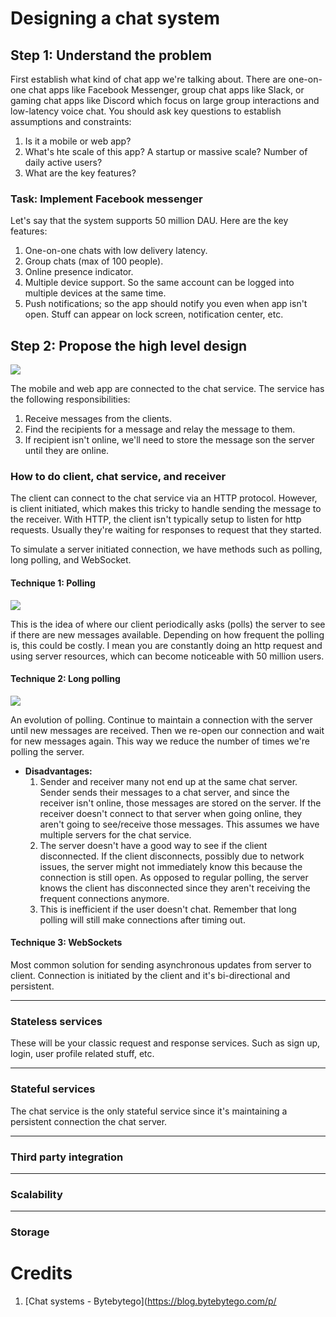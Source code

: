 # Designing a chat system

## Step 1: Understand the problem
First establish what kind of chat app we're talking about. There are one-on-one chat apps like Facebook Messenger, group chat apps like Slack, or gaming chat apps like Discord which focus on large group interactions and low-latency voice chat. You should ask key questions to establish assumptions and constraints:
1. Is it a mobile or web app?
2. What's hte scale of this app? A startup or massive scale? Number of daily active users?
3. What are the key features?

### Task: Implement Facebook messenger
Let's say that the system supports 50 million DAU. Here are the key features:
1. One-on-one chats with low delivery latency.
2. Group chats (max of 100 people).
3. Online presence indicator.
4. Multiple device support. So the same account can be logged into multiple devices at the same time.
5. Push notifications; so the app should notify you even when app isn't open. Stuff can appear on lock screen, notification center, etc.

## Step 2: Propose the high level design
![](https://bytebytego.com/_next/image?url=%2Fimages%2Fcourses%2Fsystem-design-interview%2Fdesign-a-chat-system%2Ffigure-12-2-CA3ZOSQI.png&w=1080&q=75)

The mobile and web app are connected to the chat service. The service has the following responsibilities:
1. Receive messages from the clients.
2. Find the recipients for a message and relay the message to them.
3. If recipient isn't online, we'll need to store the message son the server until they are online.

### How to do client, chat service, and receiver
The client can connect to the chat service via an HTTP protocol. However, is client initiated, which makes this tricky to handle sending the message to the receiver. With HTTP, the client isn't typically setup to listen for http requests. Usually they're waiting for responses to request that they started.

To simulate a server initiated connection, we have methods such as polling, long polling, and WebSocket.

#### Technique 1: Polling
![](https://bytebytego.com/images/courses/system-design-interview/design-a-chat-system/figure-12-3-WYSR7WB4.svg)

This is the idea of where our client periodically asks (polls) the server to see if there are new messages available. Depending on how frequent the polling is, this could be costly. I mean you are constantly doing an http request and using server resources, which can become noticeable with 50 million users.

#### Technique 2: Long polling
![](https://bytebytego.com/images/courses/system-design-interview/design-a-chat-system/figure-12-4-6KL7KY4X.svg)


An evolution of polling. Continue to maintain a connection with the server until new messages are received. Then we re-open our connection and wait for new messages again. This way we reduce the number of times we're polling the server. 

- **Disadvantages:**
  1. Sender and receiver many not end up at the same chat server. Sender sends their messages to a chat server, and since the receiver isn't online, those messages are stored on the server. If the receiver doesn't connect to that server when going online, they aren't going to see/receive those messages. This assumes we have multiple servers for the chat service.
  2. The server doesn't have a good way to see if the client disconnected. If the client disconnects, possibly due to network issues, the server might not immediately know this because the connection is still open. As opposed to regular polling, the server knows the client has disconnected since they aren't receiving the frequent connections anymore.
  3. This is inefficient if the user doesn't chat. Remember that long polling will still make connections after timing out.

#### Technique 3: WebSockets
Most common solution for sending asynchronous updates from server to client.
Connection is initiated by the client and it's bi-directional and persistent. 

---
### Stateless services
These will be your classic request and response services. Such as sign up, login, user profile related stuff, etc.

---
### Stateful services
The chat service is the only stateful service since it's maintaining a persistent connection the chat server. 

---
### Third party integration

---
### Scalability 

---
### Storage


# Credits
1. [Chat systems - Bytebytego](https://blog.bytebytego.com/p/